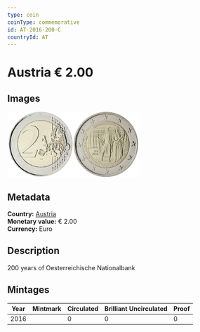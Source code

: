 ```yaml
---
type: coin
coinType: commemorative
id: AT-2016-200-C
countryId: AT
---
```


# Austria € 2.00

## Images

<img src="../../Images/common-2007-200.png" height="150" alt="Front image"><img src="Images/AT-2016-200.png" height="150" alt="Back image">

## Metadata

**Country:** [Austria](../../Countries/Austria/index.md)\
**Monetary value:** € 2.00\
**Currency:** Euro

## Description
200 years of Oesterreichische Nationalbank

## Mintages

| Year | Mintmark | Circulated | Brilliant Uncirculated | Proof |
| ---- | -------- | ---------- | ---------------------- | ----- |
| 2016 | | 0 | 0 | 0 |
